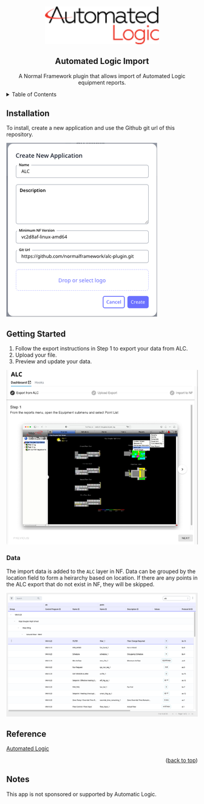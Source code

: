 <a name="readme-top"></a>

<br />
<div align="center">
  <a href="https://github.com/normalframework/alc-plugin">
    <img src="logo.png" alt="Logo" width="300">
  </a>

  <h2 align="center">Automated Logic Import</h3>
  <p align="center">
    A Normal Framework plugin that allows import of Automated Logic equipment reports.
  </p>
</div>


<!-- TABLE OF CONTENTS -->
<details>
  <summary>Table of Contents</summary>
  <ol>
    <li>
      <a href="#installation">Installation</a>
    </li>
    <li><a href="#getting-started">Getting Started</a></li>
    <li><a href="#data">Data</a></li>
    <li><a href="#reference">Reference</a></li>
  </ol>
</details>

## Installation

To install, create a new application and use the Github git url of this repository.

![Install][install-screenshot]


## Getting Started

1. Follow the export instructions in Step 1 to export your data from ALC.
2. Upload your file.
3. Preview and update your data.

![AppScreenshot][app-screenshot]

### Data

The import data is added to the `ALC` layer in NF. Data can be grouped by the location field to form a heirarchy based on location. If there are any points in the ALC export that do not exist in NF, they will be skipped.

![Data][data-example]

## Reference

[Automated Logic](https://www.automatedlogic.com/)

<p align="right">(<a href="#readme-top">back to top</a>)</p>

[data-example]: images/data-example.png
[app-screenshot]: images/app-screenshot.png
[point-selection-screenshot]: images/point-selection.png
[install-screenshot]: images/install-screenshot.png
[runs-menu-screenshot]: images/runs-menu.png
[time-series-screenshot]: images/time-series.png

## Notes

This app is not sponsored or supported by Automatic Logic.
